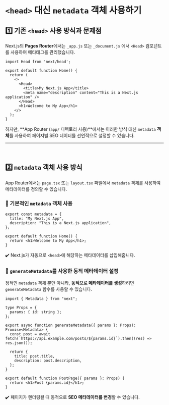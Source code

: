 # `<head>` 대신 `metadata` 객체 사용하기
## 1️⃣ 기존 `<head>` 사용 방식과 문제점
Next.js의 **Pages Router**에서는 `_app.js` 또는 `_document.js` 에서 `<Head>` 컴포넌트를 사용하여 메타태그를 관리했습니다.
```tsx
import Head from 'next/head';

export default function Home() {
  return (
    <>
      <Head>
        <title>My Next.js App</title>
        <meta name="description" content="This is a Next.js application" />
      </Head>
      <h1>Welcome to My App</h1>
    </>
  );
}
```
하지만, **App Router (`app/` 디렉토리 사용)**에서는 이러한 방식 대신 `metadata` **객체**를 사용하여 페이지별 SEO 데이터를 선언적으로 설정할 수 있습니다.

---
<br>

## 2️⃣ `metadata` 객체 사용 방식
App Router에서는 `page.tsx` 또는 `layout.tsx` 파일에서 `metadata` 객체를 사용하여 메타데이터를 정의할 수 있습니다.

### 🔹 기본적인 `metadata` 객체 사용
```tsx
export const metadata = {
  title: "My Next.js App",
  description: "This is a Next.js application",
};

export default function Home() {
  return <h1>Welcome to My App</h1>;
}
```
✔️ Next.js가 자동으로 `<head>`에 해당하는 메타데이터를 삽입해줍니다.

### 🔹 `generateMetadata`를 사용한 동적 메타데이터 설정
정적인 `metadata` 객체 뿐만 아니라, **동적으로 메타데이터를 생성**하려면 `generateMetadata` 함수를 사용할 수 있습니다.
```tsx
import { Metadata } from "next";

type Props = {
  params: { id: string };
};

export async function generateMetadata({ params }: Props): Promise<Metadata> {
  const post = await fetch(`https://api.example.com/posts/${params.id}`).then((res) => res.json());

  return {
    title: post.title,
    description: post.description,
  };
}

export default function PostPage({ params }: Props) {
  return <h1>Post {params.id}</h1>;
}
```
✔️ 페이지가 렌더링될 때 동적으로 **SEO 메타데이터를 변경**할 수 있습니다.
